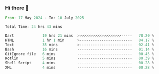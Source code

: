 ### Hi there 👋

<!--START_SECTION:waka-->

```rust
From: 17 May 2024 - To: 10 July 2025

Total Time: 24 hrs 43 mins

Dart             19 hrs 21 mins  >>>>>>>>>>>>>>>>>>>>-----   78.20 %
HTML             1 hr 1 min      >------------------------   04.17 %
Text             35 mins         >------------------------   02.41 %
Bash             16 mins         -------------------------   01.14 %
GitIgnore file   6 mins          -------------------------   00.45 %
Kotlin           5 mins          -------------------------   00.39 %
Shell Script     4 mins          -------------------------   00.28 %
XML              4 mins          -------------------------   00.28 %
```

<!--END_SECTION:waka-->

<!--
**simonyathi1/simonyathi1** is a ✨ _special_ ✨ repository because its `README.md` (this file) appears on your GitHub profile.

Here are some ideas to get you started:

- 🔭 I’m currently working on ...
- 🌱 I’m currently learning ...
- 👯 I’m looking to collaborate on ...
- 🤔 I’m looking for help with ...
- 💬 Ask me about ...
- 📫 How to reach me: ...
- 😄 Pronouns: ...
- ⚡ Fun fact: ...
-->

